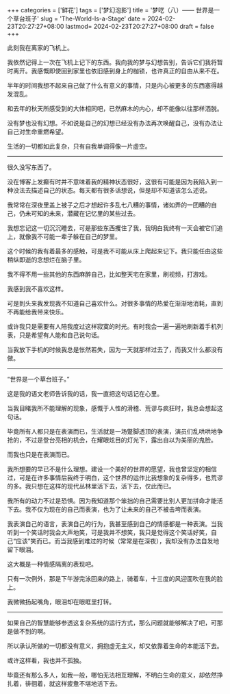 ﻿+++
categories = ['鲜花']
tags = ['梦幻泡影']
title = '梦呓（八）—— 世界是一个草台班子'
slug = 'The-World-Is-a-Stage'
date = 2024-02-23T20:27:27+08:00
lastmod= 2024-02-23T20:27:27+08:00
draft = false
+++

此刻我在离家的飞机上。

我依然记得上一次在飞机上记下的东西。我向我的梦与幻想告别，告诉它们我将暂时离开。我感慨即使回到家里也依旧感到身上的枷锁，也许真正的自由从来不在。

半年的时间我想不起来自己做了什么有意义的事情，只是内心被更多的东西塞得越发混乱。

和去年的秋天所感受到的大体相同吧，已然麻木的内心，却不能像以往那样洒脱。

没有梦也没有幻想。不如说是自己的幻想已经没有办法再次唤醒自己，没有办法让自己对生命重燃希望。

生活的一切都如此复杂，只有自我单调得像一片虚空。
___

很久没写东西了。

没在博客上发癫有时并不意味着我的精神状态很好，这很有可能是因为我陷入到一种没法去描述自己的状态。每天都有很多话想说，但是却不知道该怎么述说。

我常常在深夜里盖上被子之后才想起许多乱七八糟的事情，诸如弄的一团糟的自己，仍未可知的未来，潜藏在记忆里的某些过去。

我想忘记这一切沉沉睡去，可是那些东西攫住了我，我明白我终有一天会被它们追上，就像我不可能一辈子躲在自己的梦里。

这个时候的我有着最多的感触，可是我不可能从床上爬起来记下。我只能任由这些稍纵即逝的念想烂在脑子里。

我不得不用一些其他的东西麻醉自己，比如整天宅在家里，刷视频，打游戏。

我感到我不喜欢这样。

可是到头来我发现我不知道自己喜欢什么。对很多事情的热爱在渐渐地消耗，直到不再能给我带来快乐。

或许我只是需要有人陪我度过这样寂寞的时光。有时我会一遍一遍地刷新着手机列表，只是希望有人能和自己说句话。

当我放下手机的时候我总是怅然若失，因为一天就那样过去了，而我又什么都没有做。
___

“世界是一个草台班子。”

这是我的语文老师告诉我的话，我一直把这句话记在心里。

当我目睹我所不能理解的现象，感慨于人性的滑稽、荒谬与疯狂时，我总会想起这句话。

毕竟所有人都只是在表演而已，生活就是一场蹩脚透顶的表演，演员们乱哄哄地争抢的，不过是登台亮相的机会，在耀眼炫目的灯光下，露出自以为美丽的鬼脸。

而我也只是在表演而已。

我所想要的早已不是什么理想。建设一个美好的世界的愿望，我也曾坚定的相信过，可是在许多事情后我终于明白，这个世界的运作比我想象的复杂得多，也荒谬的多。我只想在这样的现代丛林里活下去，活下去，仅此而已。

我所有的动力不过是恐惧。因为我知道那个笨拙的自己需要比别人更加拼命才能活下去。我不仅为现在的自己而表演，也为了让未来的自己不被击垮而表演。

我表演自己的语言，表演自己的行为，我甚至感到自己的情感都是一种表演。当我听到一个笑话时我会大声地笑，可是我并不想笑，我只是觉得这个笑话好笑，自己“应该”笑而已。而当我感到难过的时候（常常是在深夜），我却没有办法自发地留下眼泪。

这大概是一种情感隔离的表现吧。

只有一次例外，那是下午游完泳回来的路上，骑着车，十三度的风迎面吹在我的脸上。

我微微扬起嘴角，眼泪却在眼眶里打转。
___

如果自己的智慧能够参透这复杂系统的运行方式，那么问题就能够解决了吧，可那是做不到的啊。

所以承认所做的一切都没有意义，拥抱虚无主义，却又依靠着生命的本能活下去。

或许这样看，我也并不孤独。

毕竟还有那么多人，如我一般，哪怕无法相互理解，不明白生命的意义，却依然挣扎着，徘徊着，就这样疲惫不堪地活下去。
